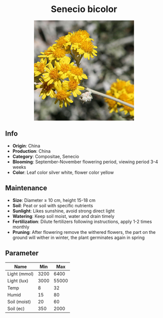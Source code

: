 <h1 align='center'>Senecio bicolor</h1>
<p align="center">
    <img 
        align='center'
        width='320'
        src="../images/senecio bicolor.png" 
        alt='Senecio bicolor' />
</p>

## Info

 - **Origin**: China
 - **Production**: China
 - **Category**: Compositae, Senecio
 - **Blooming**: September-November flowering period, viewing period 3-4 weeks
 - **Color**: Leaf color silver white, flower color yellow

## Maintenance

 - **Size**: Diameter ≥ 10 cm, height 15-18 cm
 - **Soil**: Peat or soil with specific nutrients
 - **Sunlight**: Likes sunshine, avoid strong direct light
 - **Watering**: Keep soil moist, water and drain timely
 - **Fertilization**: Dilute fertilizers following instructions, apply 1-2 times monthly
 - **Pruning**: After flowering remove the withered flowers, the part on the ground will wither in winter, the plant germinates again in spring

## Parameter

| Name         | Min  | Max   |
|--------------|------|-------|
| Light (mmol) | 3200 | 6400  |
| Light (lux)  | 3000 | 55000 |
| Temp         | 8    | 32    |
| Humid        | 15   | 80    |
| Soil (moist) | 20   | 60    |
| Soil (ec)    | 350  | 2000  |